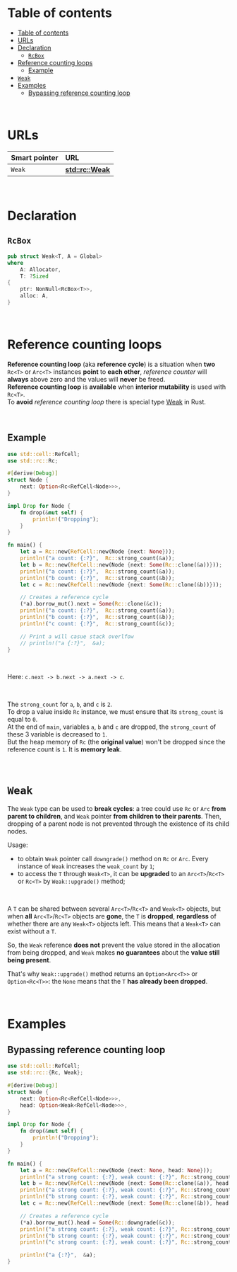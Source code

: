 # Table of contents
- [Table of contents](#table-of-contents)
- [URLs](#urls)
- [Declaration](#declaration)
  - [`RcBox`](#rcbox)
- [Reference counting loops](#reference-counting-loops)
  - [Example](#example)
- [`Weak`](#weak)
- [Examples](#examples)
  - [Bypassing reference counting loop](#bypassing-reference-counting-loop)

<br>

# URLs
|Smart pointer|URL|
|:----|:------------|
|`Weak`|[**std::rc::Weak**](https://doc.rust-lang.org/stable/std/rc/struct.Weak.html)|

<br>

# Declaration
## `RcBox`
```rust
pub struct Weak<T, A = Global>
where
    A: Allocator,
    T: ?Sized
{
    ptr: NonNull<RcBox<T>>,
    alloc: A,
}
```

<br>

# Reference counting loops
**Reference counting loop** (aka **reference cycle**) is a situation when **two** `Rc<T>` or `Arc<T>` instances **point** to **each other**, *reference counter* will **always** above zero and the values will **never** be freed.<br>
**Reference counting loop** is **available** when **interior mutability** is used with `Rc<T>`.<br>
To **avoid** *reference counting loop* there is special type [Weak](./Weak.md) in Rust.

<br>


## Example
```Rust
use std::cell::RefCell;
use std::rc::Rc;

#[derive(Debug)]
struct Node {
    next: Option<Rc<RefCell<Node>>>,
}

impl Drop for Node {
    fn drop(&mut self) {
        println!("Dropping");
    }
}

fn main() {
    let a = Rc::new(RefCell::new(Node {next: None}));
    println!("a count: {:?}",  Rc::strong_count(&a));
    let b = Rc::new(RefCell::new(Node {next: Some(Rc::clone(&a))}));
    println!("a count: {:?}",  Rc::strong_count(&a));
    println!("b count: {:?}",  Rc::strong_count(&b));
    let c = Rc::new(RefCell::new(Node {next: Some(Rc::clone(&b))}));

    // Creates a reference cycle
    (*a).borrow_mut().next = Some(Rc::clone(&c));
    println!("a count: {:?}",  Rc::strong_count(&a));
    println!("b count: {:?}",  Rc::strong_count(&b));
    println!("c count: {:?}",  Rc::strong_count(&c));

    // Print a will casue stack overlfow
    // println!("a {:?}",  &a);
}
```

<br>

Here: `c.next -> b.next -> a.next -> c`.<br>

<br>

The `strong_count` for `a`, `b`, and `c` is `2`.<br>
To drop a value inside `Rc` instance, we must ensure that its `strong_count` is equal to `0`.<br>
At the end of `main`, variables `a`, `b` and `c` are dropped, the `strong_count` of these 3 variable is decreased to `1`.<br>
But the heap memory of `Rc` (the **original value**) won't be dropped since the reference count is `1`. It is **memory leak**.

<br>

# `Weak`
The `Weak` type can be used to **break cycles**: a tree could use `Rc` or `Arc` **from parent to children**, and `Weak` pointer **from children to their parents**. Then,
dropping of a parent node is not prevented through the existence of its child nodes.<br>

Usage:
- to obtain `Weak` pointer call `downgrade()` method on `Rc` or `Arc`. Every instance of `Weak` increases the `weak_count` by `1`;
- to access the `T` through `Weak<T>`, it can be **upgraded** to an `Arc<T>`/`Rc<T>` or `Rc<T>` by `Weak::upgrade()` method;

<br>

A `T` can be shared between several `Arc<T>`/`Rc<T>` and `Weak<T>` objects, but when **all** `Arc<T>`/`Rc<T>` objects are **gone**, the `T` is **dropped**, **regardless** of whether there are any `Weak<T>` objects left. This means that a `Weak<T>` can exist without a `T`.<br>

So, the `Weak` reference **does not** prevent the value stored in the allocation from being dropped, and `Weak` makes **no guarantees** about the **value still being present**.<br>

That's why `Weak::upgrade()` method returns an `Option<Arc<T>>` or `Option<Rc<T>>`: the `None` means that the `T` **has already been dropped**.<br>

<br>

# Examples
## Bypassing reference counting loop
```Rust
use std::cell::RefCell;
use std::rc::{Rc, Weak};

#[derive(Debug)]
struct Node {
    next: Option<Rc<RefCell<Node>>>,
    head: Option<Weak<RefCell<Node>>>,
}

impl Drop for Node {
    fn drop(&mut self) {
        println!("Dropping");
    }
}

fn main() {
    let a = Rc::new(RefCell::new(Node {next: None, head: None}));
    println!("a strong count: {:?}, weak count: {:?}", Rc::strong_count(&a), Rc::weak_count(&a));
    let b = Rc::new(RefCell::new(Node {next: Some(Rc::clone(&a)), head: None}));
    println!("a strong count: {:?}, weak count: {:?}", Rc::strong_count(&a), Rc::weak_count(&a));
    println!("b strong count: {:?}, weak count: {:?}", Rc::strong_count(&b), Rc::weak_count(&b));
    let c = Rc::new(RefCell::new(Node {next: Some(Rc::clone(&b)), head: None}));

    // Creates a reference cycle
    (*a).borrow_mut().head = Some(Rc::downgrade(&c));
    println!("a strong count: {:?}, weak count: {:?}", Rc::strong_count(&a), Rc::weak_count(&a));
    println!("b strong count: {:?}, weak count: {:?}", Rc::strong_count(&b), Rc::weak_count(&b));
    println!("c strong count: {:?}, weak count: {:?}", Rc::strong_count(&c), Rc::weak_count(&c));

    println!("a {:?}",  &a);
}
```
